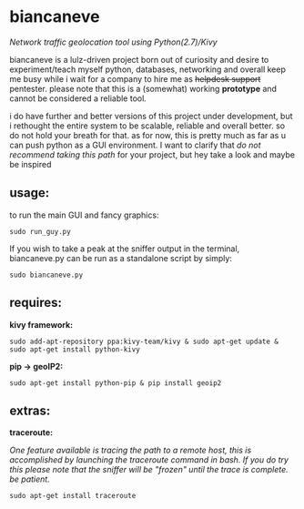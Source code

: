 # biancaneve
*Network traffic geolocation tool using Python(2.7)/Kivy*  

biancaneve is a lulz-driven project born out of curiosity and desire to experiment/teach myself python, databases, networking and overall keep me busy while i wait for a company to hire me as ~~helpdesk support~~ pentester. please note that this is a (somewhat) working **prototype** and cannot be considered a reliable tool. 

i do have further and better versions of this project under development, but i rethought the entire system to be scalable, reliable and overall better. so do not hold your breath for that. as for now, this is pretty much as far as u can push python as a GUI environment. I want to clarify that *do not recommend taking this path* for your project, but hey take a look and maybe be inspired

## usage:
to run the main GUI and fancy graphics:

```sudo run_guy.py```

If you wish to take a peak at the sniffer output in the terminal, biancaneve.py can be run as a standalone script by simply:

```sudo biancaneve.py```
 
## requires:
**kivy framework:**

```sudo add-apt-repository ppa:kivy-team/kivy & sudo apt-get update & sudo apt-get install python-kivy```
 
**pip -> geoIP2:**

```sudo apt-get install python-pip & pip install geoip2```

## extras:
**traceroute:**

*One feature available is tracing the path to a remote host, this is accomplished by launching the traceroute command in bash. If you do try this please note that the sniffer will be "frozen" until the trace is complete. be patient.*

```sudo apt-get install traceroute```

